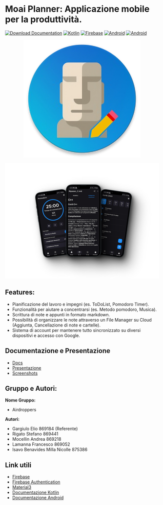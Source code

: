 # Moai Planner: Applicazione mobile per la produttività.

[![Download Documentation](https://img.shields.io/badge/Download%20Docs-PDF-lime.svg)](https://github.com/Zeptogram/moaiplanner/releases/download/moaidocs/Moai.Planner.-.Documentazione.-.Gruppo.Airdroppers.pdf
)
[![Kotlin](https://img.shields.io/badge/Kotlin-purple.svg)](https://kotlinlang.org/docs/home.html)
[![Firebase](https://img.shields.io/badge/Firebase-orange.svg)](https://firebase.google.com/docs/reference/kotlin/packages?authuser=1)
[![Android](https://img.shields.io/badge/Android-green.svg)](https://developer.android.com/docs?hl=it)
[![Android](https://img.shields.io/badge/Material3-red.svg)](https://m3.material.io/)




<p align="center">
  <img src="screenshots/01%20-%20app_icon.png">
</p>

<p align="center">
  <img src="features.png">
</p>

## Features:

- Pianificazione del lavoro e impegni (es. ToDoList, Pomodoro Timer).
- Funzionalità per aiutare a concentrarsi (es. Metodo pomodoro, Musica).
- Scrittura di note e appunti in formato markdown. 
- Possibilità di organizzare le note attraverso un File Manager su Cloud (Aggiunta, Cancellazione di note e cartelle).
- Sistema di account per mantenere tutto sincronizzato su diversi dispositivi e accesso con Google.

## Documentazione e Presentazione
- [Docs](Moai%20Planner%20-%20Documentazione%20-%20Gruppo%20Airdroppers.pdf)
- [Presentazione](Moai%20Planner%20-%20Presentazione%20-%20Gruppo%20Airdroppers.pdf)
- [Screenshots](screeshots)

## Gruppo e Autori:
__Nome Gruppo:__ 
- Airdroppers

__Autori:__
- Gargiulo Elio 869184 (Referente)
- Rigato Stefano 869441
- Mocellin Andrea 869218
- Lamanna Francesco 869052
- Isavo Benavides Milla Nicolle 875386  

## Link utili
- [Firebase](https://firebase.google.com/docs/reference/kotlin/packages?authuser=1)
- [Firebase Authentication](https://firebase.google.com/docs/auth/android/start?authuser=1#kotlin+ktx_2)
- [Material3](https://m3.material.io/)
- [Documentazione Kotlin](https://kotlinlang.org/docs/home.html)
- [Documentazione Android](https://developer.android.com/docs?hl=it)
